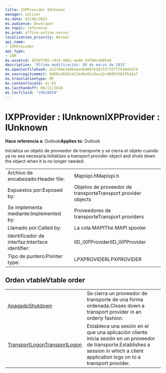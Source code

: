 ```yaml
---
title: IXPProvider IUnknown
manager: soliver
ms.date: 03/09/2015
ms.audience: Developer
ms.topic: reference
ms.prod: office-online-server
localization_priority: Normal
api_name:
- IXPProvider
api_type:
- COM
ms.assetid: d5507785-c924-4981-ae80-19709ceb054d
description: 'Última modificación: 09 de marzo de 2015'
ms.openlocfilehash: e12f69e3486e5eeb9087b30753735f7f910dc6f4
ms.sourcegitcommit: 9d60cd82b5413446e5bc8ace2cd689f683fb41a7
ms.translationtype: MT
ms.contentlocale: es-ES
ms.lasthandoff: 06/11/2018
ms.locfileid: "19818034"
---
```

# <a name="ixpprovider--iunknown"></a><span data-ttu-id="e1633-103">IXPProvider : IUnknown</span><span class="sxs-lookup"><span data-stu-id="e1633-103">IXPProvider : IUnknown</span></span>

  
  
<span data-ttu-id="e1633-104">**Hace referencia a**: Outlook</span><span class="sxs-lookup"><span data-stu-id="e1633-104">**Applies to**: Outlook</span></span> 
  
<span data-ttu-id="e1633-105">Inicializa un objeto de proveedor de transporte y se cierra el objeto cuando ya no sea necesaria.</span><span class="sxs-lookup"><span data-stu-id="e1633-105">Initializes a transport provider object and shuts down the object when it is no longer needed.</span></span>
  
|||
|:-----|:-----|
|<span data-ttu-id="e1633-106">Archivo de encabezado:</span><span class="sxs-lookup"><span data-stu-id="e1633-106">Header file:</span></span>  <br/> |<span data-ttu-id="e1633-107">Mapispi.h</span><span class="sxs-lookup"><span data-stu-id="e1633-107">Mapispi.h</span></span>  <br/> |
|<span data-ttu-id="e1633-108">Expuestos por:</span><span class="sxs-lookup"><span data-stu-id="e1633-108">Exposed by:</span></span>  <br/> |<span data-ttu-id="e1633-109">Objetos de proveedor de transporte</span><span class="sxs-lookup"><span data-stu-id="e1633-109">Transport provider objects</span></span>  <br/> |
|<span data-ttu-id="e1633-110">Se implementa mediante:</span><span class="sxs-lookup"><span data-stu-id="e1633-110">Implemented by:</span></span>  <br/> |<span data-ttu-id="e1633-111">Proveedores de transporte</span><span class="sxs-lookup"><span data-stu-id="e1633-111">Transport providers</span></span>  <br/> |
|<span data-ttu-id="e1633-112">Llamado por:</span><span class="sxs-lookup"><span data-stu-id="e1633-112">Called by:</span></span>  <br/> |<span data-ttu-id="e1633-113">La cola MAPI</span><span class="sxs-lookup"><span data-stu-id="e1633-113">The MAPI spooler</span></span>  <br/> |
|<span data-ttu-id="e1633-114">Identificador de interfaz:</span><span class="sxs-lookup"><span data-stu-id="e1633-114">Interface identifier:</span></span>  <br/> |<span data-ttu-id="e1633-115">IID_IXPProvider</span><span class="sxs-lookup"><span data-stu-id="e1633-115">IID_IXPProvider</span></span>  <br/> |
|<span data-ttu-id="e1633-116">Tipo de puntero:</span><span class="sxs-lookup"><span data-stu-id="e1633-116">Pointer type:</span></span>  <br/> |<span data-ttu-id="e1633-117">LPXPROVIDER</span><span class="sxs-lookup"><span data-stu-id="e1633-117">LPXPROVIDER</span></span>  <br/> |
   
## <a name="vtable-order"></a><span data-ttu-id="e1633-118">Orden vtable</span><span class="sxs-lookup"><span data-stu-id="e1633-118">Vtable order</span></span>

|||
|:-----|:-----|
|[<span data-ttu-id="e1633-119">Apagado</span><span class="sxs-lookup"><span data-stu-id="e1633-119">Shutdown</span></span>](ixpprovider-shutdown.md) <br/> |<span data-ttu-id="e1633-120">Se cierra un proveedor de transporte de una forma ordenada.</span><span class="sxs-lookup"><span data-stu-id="e1633-120">Closes down a transport provider in an orderly fashion.</span></span>  <br/> |
|[<span data-ttu-id="e1633-121">TransportLogon</span><span class="sxs-lookup"><span data-stu-id="e1633-121">TransportLogon</span></span>](ixpprovider-transportlogon.md) <br/> |<span data-ttu-id="e1633-122">Establece una sesión en el que una aplicación cliente inicia sesión en un proveedor de transporte.</span><span class="sxs-lookup"><span data-stu-id="e1633-122">Establishes a session in which a client application logs on to a transport provider.</span></span>  <br/> |
   


